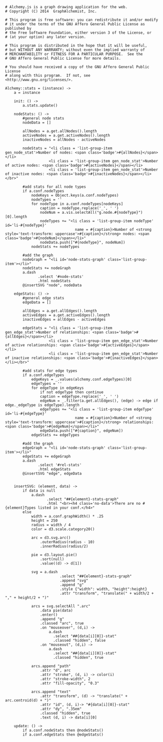     # Alchemy.js is a graph drawing application for the web.
    # Copyright (C) 2014  GraphAlchemist, Inc.

    # This program is free software: you can redistribute it and/or modify
    # it under the terms of the GNU Affero General Public License as published by
    # the Free Software Foundation, either version 3 of the License, or
    # (at your option) any later version.

    # This program is distributed in the hope that it will be useful,
    # but WITHOUT ANY WARRANTY; without even the implied warranty of
    # MERCHANTABILITY or FITNESS FOR A PARTICULAR PURPOSE.  See the
    # GNU Affero General Public License for more details.

    # You should have received a copy of the GNU Affero General Public License
    # along with this program.  If not, see <http://www.gnu.org/licenses/>.

    Alchemy::stats = (instance) ->
        a = instance

        init: () -> 
            a.stats.update()

        nodeStats: () ->
            #general node stats
            nodeData = []

            allNodes = a.get.allNodes().length
            activeNodes = a.get.activeNodes().length
            inactiveNodes = allNodes - activeNodes

            nodeStats = "<li class = 'list-group-item gen_node_stat'>Number of nodes: <span class='badge'>#{allNodes}</span></li>           
                        <li class = 'list-group-item gen_node_stat'>Number of active nodes: <span class='badge'>#{activeNodes}</span></li>
                        <li class = 'list-group-item gen_node_stat'>Number of inactive nodes: <span class='badge'>#{inactiveNodes}</span></li></br>"

            #add stats for all node types
            if a.conf.nodeTypes
                nodeKeys = Object.keys(a.conf.nodeTypes)
                nodeTypes = ''
                for nodeType in a.conf.nodeTypes[nodeKeys]
                    caption = nodeType.replace('_', ' ')
                    nodeNum = a.vis.selectAll("g.node.#{nodeType}")[0].length
                    nodeTypes += "<li class = 'list-group-item nodeType' id='li-#{nodeType}' 
                                    name = #{caption}>Number of <strong style='text-transform: uppercase'>#{caption}</strong> nodes: <span class='badge'>#{nodeNum}</span></li>"
                    nodeData.push(["#{nodeType}", nodeNum])
                nodeStats += nodeTypes

            #add the graph
            nodeGraph = "<li id='node-stats-graph' class='list-group-item'></li>" 
            nodeStats += nodeGraph
            a.dash
                   .select '#node-stats'
                   .html nodeStats
            @insertSVG "node", nodeData

        edgeStats: () ->
            #general edge stats
            edgeData = []

            allEdges = a.get.allEdges().length
            activeEdges = a.get.activeEdges().length
            inactiveEdges = allEdges - activeEdges

            edgeStats = "<li class = 'list-group-item gen_edge_stat'>Number of relationships: <span class='badge'>#{allEdges}</span></li>
                        <li class = 'list-group-item gen_edge_stat'>Number of active relationships: <span class='badge'>#{activeEdges}</span></li>
                        <li class = 'list-group-item gen_edge_stat'>Number of inactive relationships: <span class='badge'>#{inactiveEdges}</span></li></br>"

            #add stats for edge types
            if a.conf.edgeTypes
                edgeKeys = _.values(alchemy.conf.edgeTypes)[0]
                edgeTypes = ''
                for edgeType in edgeKeys
                    if not edgeType then continue
                    caption = edgeType.replace('_', ' ')
                    edgeNum = _.filter(a.get.allEdges(), (edge) -> edge if edge._edgeType is edgeType).length
                    edgeTypes += "<li class = 'list-group-item edgeType' id='li-#{edgeType}' 
                                    name = #{caption}>Number of <strong style='text-transform: uppercase'>#{caption}</strong> relationships: <span class='badge'>#{edgeNum}</span></li>"                    
                    edgeData.push(["#{caption}", edgeNum])
                edgeStats += edgeTypes

            #add the graph
            edgeGraph = "<li id='node-stats-graph' class='list-group-item'></li>" 
            edgeStats += edgeGraph
            a.dash
                   .select '#rel-stats'
                   .html edgeStats 
            @insertSVG "edge", edgeData


        insertSVG: (element, data) ->
            if data is null 
                a.dash
                       .select "##{element}-stats-graph"
                       .html "<br><h4 class='no-data'>There are no #{element}Types listed in your conf.</h4>"
            else
                width = a.conf.graphWidth() * .25
                height = 250
                radius = width / 4
                color = d3.scale.category20()

                arc = d3.svg.arc()
                    .outerRadius(radius - 10)
                    .innerRadius(radius/2)

                pie = d3.layout.pie()
                    .sort(null)
                    .value((d) -> d[1])

                svg = a.dash
                             .select "##{element}-stats-graph"
                             .append "svg"
                             .append "g"
                             .style {"width": width, "height":height}
                             .attr "transform", "translate(" + width/2 + "," + height/2 + ")"

                arcs = svg.selectAll ".arc"
                    .data pie(data)
                    .enter()
                    .append "g"
                    .classed "arc", true
                    .on "mouseover", (d,i) -> 
                        a.dash
                          .select "##{data[i][0]}-stat"
                          .classed "hidden", false
                    .on "mouseout", (d,i) -> 
                        a.dash
                          .select "##{data[i][0]}-stat"
                          .classed "hidden", true

                arcs.append "path"
                    .attr "d", arc
                    .attr "stroke", (d, i) -> color(i)
                    .attr "stroke-width", 2
                    .attr "fill-opacity", "0.3"

                arcs.append "text"
                    .attr "transform", (d) -> "translate(" + arc.centroid(d) + ")"
                    .attr "id", (d, i)-> "#{data[i][0]}-stat"
                    .attr "dy", ".35em"
                    .classed "hidden", true
                    .text (d, i) -> data[i][0]

        update: () -> 
            if a.conf.nodeStats then @nodeStats()
            if a.conf.edgeStats then @edgeStats()
